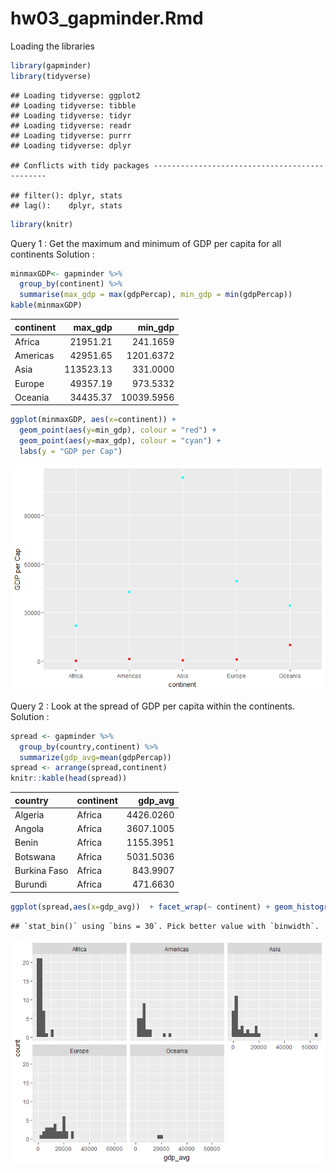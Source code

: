 hw03\_gapminder.Rmd
================

Loading the libraries

``` r
library(gapminder)
library(tidyverse)
```

    ## Loading tidyverse: ggplot2
    ## Loading tidyverse: tibble
    ## Loading tidyverse: tidyr
    ## Loading tidyverse: readr
    ## Loading tidyverse: purrr
    ## Loading tidyverse: dplyr

    ## Conflicts with tidy packages ----------------------------------------------

    ## filter(): dplyr, stats
    ## lag():    dplyr, stats

``` r
library(knitr)
```

Query 1 : Get the maximum and minimum of GDP per capita for all continents Solution :

``` r
minmaxGDP<- gapminder %>%
  group_by(continent) %>%
  summarise(max_gdp = max(gdpPercap), min_gdp = min(gdpPercap))
kable(minmaxGDP)
```

| continent |   max\_gdp|    min\_gdp|
|:----------|----------:|-----------:|
| Africa    |   21951.21|    241.1659|
| Americas  |   42951.65|   1201.6372|
| Asia      |  113523.13|    331.0000|
| Europe    |   49357.19|    973.5332|
| Oceania   |   34435.37|  10039.5956|

``` r
ggplot(minmaxGDP, aes(x=continent)) +
  geom_point(aes(y=min_gdp), colour = "red") +
  geom_point(aes(y=max_gdp), colour = "cyan") +
  labs(y = "GDP per Cap") 
```

![](hw03_gapminder_files/figure-markdown_github-ascii_identifiers/unnamed-chunk-3-1.png)

Query 2 : Look at the spread of GDP per capita within the continents. Solution :

``` r
spread <- gapminder %>%
  group_by(country,continent) %>%
  summarize(gdp_avg=mean(gdpPercap))
spread <- arrange(spread,continent)
knitr::kable(head(spread)) 
```

| country      | continent |   gdp\_avg|
|:-------------|:----------|----------:|
| Algeria      | Africa    |  4426.0260|
| Angola       | Africa    |  3607.1005|
| Benin        | Africa    |  1155.3951|
| Botswana     | Africa    |  5031.5036|
| Burkina Faso | Africa    |   843.9907|
| Burundi      | Africa    |   471.6630|

``` r
ggplot(spread,aes(x=gdp_avg))  + facet_wrap(~ continent) + geom_histogram()
```

    ## `stat_bin()` using `bins = 30`. Pick better value with `binwidth`.

![](hw03_gapminder_files/figure-markdown_github-ascii_identifiers/unnamed-chunk-4-1.png)
